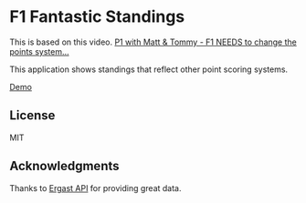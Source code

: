 # F1 Fantastic Standings
This is based on this video.
[P1 with Matt & Tommy - F1 NEEDS to change the points system…](https://www.youtube.com/watch?v=STu8C3bdvXE)

This application shows standings that reflect other point scoring systems.

[Demo](https://uminus.github.io/f1-fantastic-standings/)

## License
MIT

## Acknowledgments
Thanks to [Ergast API](http://ergast.com/mrd) for providing great data.